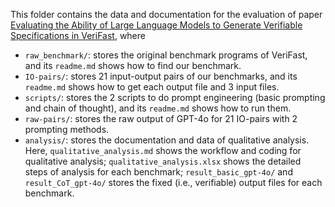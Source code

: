 This folder contains the data and documentation for the evaluation of paper [Evaluating the Ability of Large Language Models to Generate Verifiable Specifications in VeriFast](https://arxiv.org/abs/2411.02318), where

* `raw_benchmark/`: stores the original benchmark programs of VeriFast, and its `readme.md` shows how to find our benchmark.
* `IO-pairs/`: stores 21 input-output pairs of our benchmarks, and its `readme.md` shows how to get each output file and 3 input files.
* `scripts/`: stores the 2 scripts to do prompt engineering (basic prompting and chain of thought), and its `readme.md` shows how to run them.
* `raw-pairs/`: stores the raw output of GPT-4o for 21 IO-pairs with 2 prompting methods.
* `analysis/`: stores the documentation and data of qualitative analysis. Here, `qualitative_analysis.md` shows the workflow and coding for qualitative analysis; `qualitative_analysis.xlsx` shows the detailed steps of analysis for each benchmark; `result_basic_gpt-4o/` and  `result_CoT_gpt-4o/` stores the fixed (i.e., verifiable) output files for each benchmark.